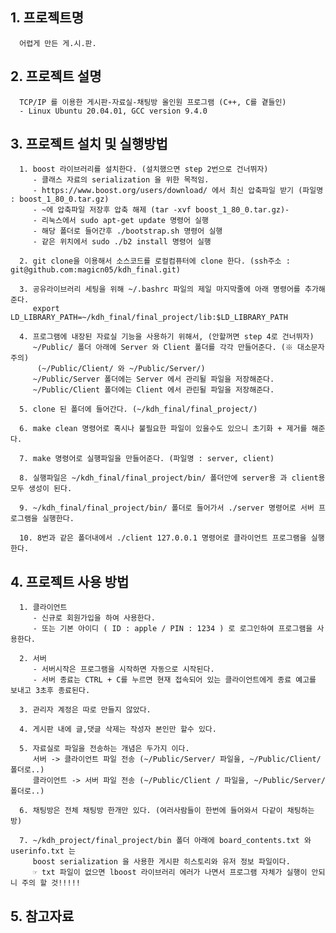 ## 1. 프로젝트명
      어렵게 만든 게.시.판.

## 2. 프로젝트 설명
      TCP/IP 를 이용한 게시판-자료실-채팅방 올인원 프로그램 (C++, C를 곁들인)
      - Linux Ubuntu 20.04.01, GCC version 9.4.0

## 3. 프로젝트 설치 및 실행방법
      1. boost 라이브러리를 설치한다. (설치했으면 step 2번으로 건너뛰자)
         - 클래스 자료의 serialization 을 위한 목적임.
         - https://www.boost.org/users/download/ 에서 최신 압축파일 받기 (파일명 : boost_1_80_0.tar.gz)
         - ~에 압축파일 저장후 압축 해제 (tar -xvf boost_1_80_0.tar.gz)- 
         - 리눅스에서 sudo apt-get update 명령어 실행
         - 해당 폴더로 들어간후 ./bootstrap.sh 명령어 실행
         - 같은 위치에서 sudo ./b2 install 명령어 실행
         
      2. git clone을 이용해서 소스코드를 로컬컴퓨터에 clone 한다. (ssh주소 : git@github.com:magicn05/kdh_final.git)
      
      3. 공유라이브러리 세팅을 위해 ~/.bashrc 파일의 제일 마지막줄에 아래 명령어를 추가해준다.
         export LD_LIBRARY_PATH=~/kdh_final/final_project/lib:$LD_LIBRARY_PATH
      
      4. 프로그램에 내장된 자료실 기능을 사용하기 위해서, (안할꺼면 step 4로 건너뛰자)
         ~/Public/ 폴더 아래에 Server 와 Client 폴더를 각각 만들어준다. (※ 대소문자 주의)
          (~/Public/Client/ 와 ~/Public/Server/)
         ~/Public/Server 폴더에는 Server 에서 관리될 파일을 저장해준다.
         ~/Public/Client 폴더에는 Client 에서 관린될 파일을 저장해준다.
         
      5. clone 된 폴더에 들어간다. (~/kdh_final/final_project/)
      
      6. make clean 명령어로 혹시나 불필요한 파일이 있을수도 있으니 초기화 + 제거를 해준다.
      
      7. make 명령어로 실행파일을 만들어준다. (파일명 : server, client)
      
      8. 실행파일은 ~/kdh_final/final_project/bin/ 폴더안에 server용 과 client용 모두 생성이 된다.
      
      9. ~/kdh_final/final_project/bin/ 폴더로 들어가서 ./server 명령어로 서버 프로그램을 실행한다.
      
      10. 8번과 같은 폴더내에서 ./client 127.0.0.1 명령어로 클라이언트 프로그램을 실행한다.
      
## 4. 프로젝트 사용 방법
      1. 클라이언트
         - 신규로 회원가입을 하여 사용한다.
         - 또는 기본 아이디 ( ID : apple / PIN : 1234 ) 로 로그인하여 프로그램을 사용한다.
               
      2. 서버
         - 서버시작은 프로그램을 시작하면 자동으로 시작된다.
         - 서버 종료는 CTRL + C를 누르면 현재 접속되어 있는 클라이언트에게 종료 예고를 보내고 3초후 종료된다.
      
      3. 관리자 계정은 따로 만들지 않았다.
      
      4. 게시판 내에 글,댓글 삭제는 작성자 본인만 할수 있다.
      
      5. 자료실로 파일을 전송하는 개념은 두가지 이다.
         서버 -> 클라이언트 파일 전송 (~/Public/Server/ 파일을, ~/Public/Client/ 폴더로..)
         클라이언트 -> 서버 파일 전송 (~/Public/Client / 파일을, ~/Public/Server/ 폴더로..)
      
      6. 채팅방은 전체 채팅방 한개만 있다. (여러사람들이 한번에 들어와서 다같이 채팅하는 방)
      
      7. ~/kdh_project/final_project/bin 폴더 아래에 board_contents.txt 와 userinfo.txt 는
         boost serialization 을 사용한 게시판 히스토리와 유저 정보 파일이다.
         ☞ txt 파일이 없으면 lboost 라이브러리 에러가 나면서 프로그램 자체가 실행이 안되니 주의 할 것!!!!!
      
## 5. 참고자료


